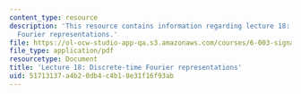 ```yaml
---
content_type: resource
description: 'This resource contains information regarding lecture 18: discrete-time
  Fourier representations.'
file: https://ol-ocw-studio-app-qa.s3.amazonaws.com/courses/6-003-signals-and-systems-fall-2011/51713137a4b20db4c4b18e31f16f93ab_MIT6_003F11_lec18.pdf
file_type: application/pdf
resourcetype: Document
title: 'Lecture 18: Discrete-time Fourier representations'
uid: 51713137-a4b2-0db4-c4b1-8e31f16f93ab
---
```

